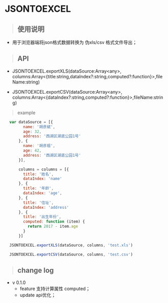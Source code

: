 # JSONTOEXCEL
> ## 使用说明
+ 用于浏览器端将json格式数据转换为 伪xls/csv 格式文件导出；

> ## API

+ JSONTOEXCEL.exportXLS(dataSource:Array\<any\>, columns:Array<{title:string,dataIndex?:string,computed?:function}>,fileName:string)

+ JSONTOEXCEL.exportCSV(dataSource:Array\<any\>, columns:Array<{dataIndex?:string,computed?:function}>,fileName:string)


> example
```javascript
  var dataSource = [{
        name: '胡彦斌',
        age: 32,
        address: '西湖区湖底公园1号'
      }, {
        name: '胡彦祖',
        age: 42,
        address: '西湖区湖底公园1号'
      }],

      columns = columns = [{
        title: '姓名',
        dataIndex: 'name'
      }, {
        title: '年龄',
        dataIndex: 'age',
      }, {
        title: '住址',
        dataIndex: 'address'
      }, {
        title: '出生年份',
        computed: function (item) {
          return 2017 - item.age
        }
      }]

  JSONTOEXCEL.exportXLS(dataSource, columns, 'test.xls')

  JSONTOEXCEL.exportCSV(dataSource, columns, 'test.csv')
```

> ## change log

+ v 0.1.0
  + feature 支持计算属性 computed；
  + update api优化；